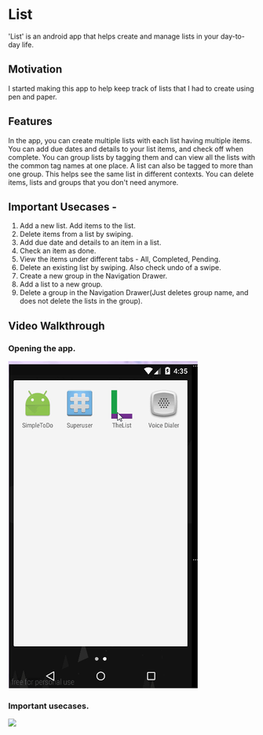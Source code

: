 # List
'List' is an android app that helps create and manage lists in your day-to-day life. 

## Motivation
I started making this app to help keep track of lists that I had to create using pen and paper.

## Features
In the app, you can create multiple lists with each list having multiple items. 
You can add due dates and details to your list items, and check off when complete.
You can group lists by tagging them and can view all the lists with the common tag names at one place. 
A list can also be tagged to more than one group. This helps see the same list in different contexts. 
You can delete items, lists and groups that you don't need anymore.

## Important Usecases - 
1. Add a new list. Add items to the list. 
2. Delete items from a list by swiping.
3. Add due date and details to an item in a list.
4. Check an item as done. 
5. View the items under different tabs - All, Completed, Pending.
6. Delete an existing list by swiping. Also check undo of a swipe.
7. Create a new group in the Navigation Drawer.
8. Add a list to a new group.
9. Delete a group in the Navigation Drawer(Just deletes group name, and does not delete the lists in the group).

## Video Walkthrough 
### Opening the app.
![](ListStartDemo.gif)

### Important usecases.
![](ListDemo1.gif)
